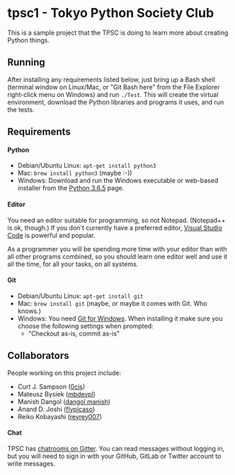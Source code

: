 tpsc1 - Tokyo Python Society Club
=================================

This is a sample project that the TPSC is doing to learn
more about creating Python things.


Running
-------

After installing any requirements listed below, just bring up a Bash
shell (terminal window on Linux/Mac, or "Git Bash here" from the
File Explorer right-click menu on Windows) and run `./Test`. This will
create the virtual environment, download the Python libraries and
programs it uses, and run the tests.


Requirements
------------

#### Python

* Debian/Ubuntu Linux: `apt-get install python3`
* Mac: `brew install python3` (maybe :-))
* Windows: Download and run the Windows executable or web-based
  installer from the [Python 3.6.5][pydl365] page.

#### Editor

You need an editor suitable for programming, so not Notepad.
(Notepad++ is ok, though.) If you don't currently have a preferred
editor, [Visual Studio Code][vscode] is powerful and popular.

As a programmer you will be spending more time with your editor than
with all other programs combined, so you should learn one editor well
and use it all the time, for all your tasks, on all systems.

#### Git

* Debian/Ubuntu Linux: `apt-get install git`
* Mac: `brew install git` (maybe, or maybe it comes with Git. Who knows.)
* Windows: You need [Git for Windows][gfw]. When installing it make
  sure you choose the following settings when prompted:
  - "Checkout as-is, commit as-is"

[gfw]: https://gitforwindows.org/
[git]: https://git-scm.com/
[pydl365]: https://www.python.org/downloads/windows/
[vscode]: https://code.visualstudio.com/


Collaborators
-------------

People working on this project include:

* Curt J. Sampson ([0cjs](https://github.com/0cjs))
* Mateusz Bysiek ([mbdevpl](https://github.com/mbdevpl))
* Manish Dangol ([dangol manish](https://github.com/dangolmanish))
* Anand D. Joshi ([flypicaso](https://github.com/flypicaso))
* Reiko Kobayashi ([reyrey007](https://github.com/reyrey007))

#### Chat

TPSC has [chatrooms on Gitter][gitter]. You can read messages without
logging in, but you will need to sign in with your GitHub, GitLab or
Twitter account to write messages.

[gitter]: https://gitter.im/TokyoPython
